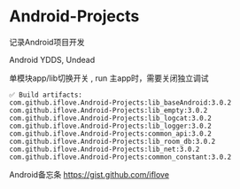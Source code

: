 # Android-Projects
记录Android项目开发

Android YDDS, Undead

单模块app/lib切换开关 , run 主app时，需要关闭独立调试

```
✅ Build artifacts:
com.github.iflove.Android-Projects:lib_baseAndroid:3.0.2
com.github.iflove.Android-Projects:lib_empty:3.0.2
com.github.iflove.Android-Projects:lib_logcat:3.0.2
com.github.iflove.Android-Projects:lib_logger:3.0.2
com.github.iflove.Android-Projects:common_api:3.0.2
com.github.iflove.Android-Projects:lib_room_db:3.0.2
com.github.iflove.Android-Projects:lib_net:3.0.2
com.github.iflove.Android-Projects:common_constant:3.0.2
```



Android备忘条
https://gist.github.com/iflove
